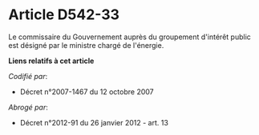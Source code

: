 # Article D542-33

Le commissaire du Gouvernement auprès du groupement d'intérêt public est désigné par le ministre chargé de l'énergie.

**Liens relatifs à cet article**

_Codifié par_:

  - Décret n°2007-1467 du 12 octobre 2007

_Abrogé par_:

  - Décret n°2012-91 du 26 janvier 2012 - art. 13
